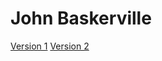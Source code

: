 # John Baskerville

[Version 1](https://taylorj1302.github.io/baskerville/baskerville-1.html)
[Version 2](https://taylorj1302.github.io/baskerville/baskerville-version.2html)
